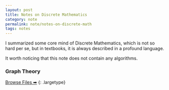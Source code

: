 ```yaml
---
layout: post
title: Notes on Discrete Mathematics
category: note
permalink: note/notes-on-discrete-math
tags: notes
---
```


I summarized some core mind of Discrete Mathematics, which is not so hard per se, but in textbooks, it is always described in a profound language.

It worth noticing that this note does not contain any algorithms.

### Graph Theory
[Browse Files &#x27A1;&#xfe0e;](http://drive.ifengge.cn/s/9eL3BgXBHT3BPTA)
{: .largetype}

